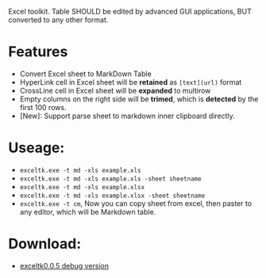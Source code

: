Excel toolkit.
Table SHOULD be edited by advanced GUI applications, BUT converted to any other format. 

# Features
  - Convert Excel sheet to MarkDown Table
  - HyperLink cell in Excel sheet will be **retained** as `[text](url)` format 
  - CrossLine cell in Excel sheet will be **expanded** to multirow
  - Empty columns on the right side will be **trimed**, which is **detected** by the first 100 rows. 
  - [New]: Support parse sheet to markdown inner clipboard directly.

# Useage:
  - `exceltk.exe -t md -xls example.xls` 
  - `exceltk.exe -t md -xls example.xls -sheet sheetname`
  - `exceltk.exe -t md -xls example.xlsx` 
  - `exceltk.exe -t md -xls example.xlsx -sheet sheetname`
  - `exceltk.exe -t cm`, Now you can copy sheet from excel, then paster to any editor, which will be Markdown table.

# Download:
  - [exceltk0.0.5 debug version](http://fanfeilong.github.io/exceltk0.0.5.7z)

